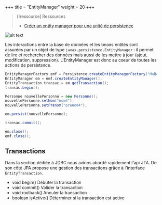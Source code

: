 +++
title = "EntityManager"
weight = 20
+++

> [!ressource] Ressources
> - [Créer un entity manager pour une unité de persistence](https://youtu.be/khzMpNTT39w?list=PLzzeuFUy_CnhVfJIKyc3okTiiCc0anutx)

![alt text](../images/emf.png)

Les interactions entre la base de données et les beans entités sont assurées par un objet de type `javax.persistence.EntityManager` : il permet de lire et rechercher des données mais aussi de les mettre à jour (ajout, modification, suppression). L'EntityManager est donc au coeur de toutes les actions de persistance.

```java
EntityManagerFactory emf = Persistence.createEntityManagerFactory("MaBaseDeTestPU");    
EntityManager em = emf.createEntityManager();    
EntityTransaction transac = em.getTransaction();
transac.begin();

Personne nouvellePersonne = new Personne();
nouvellePersonne.setNom("nom4");
nouvellePersonne.setPrenom("prenom4");

em.persist(nouvellePersonne);

transac.commit();

em.close();    
emf.close();  
```

## Transactions
Dans la section dédiée à JDBC nous avions abordé rapidement l'api JTA. De son côté JPA propose une gestion des transactions grâce à l'interface `EntityTransaction`.
- void begin() 	Débuter la transaction
- void commit() 	Valider la transaction
- void roolback() 	Annuler la transaction
- boolean isActive() 	Déterminer si la transaction est active

